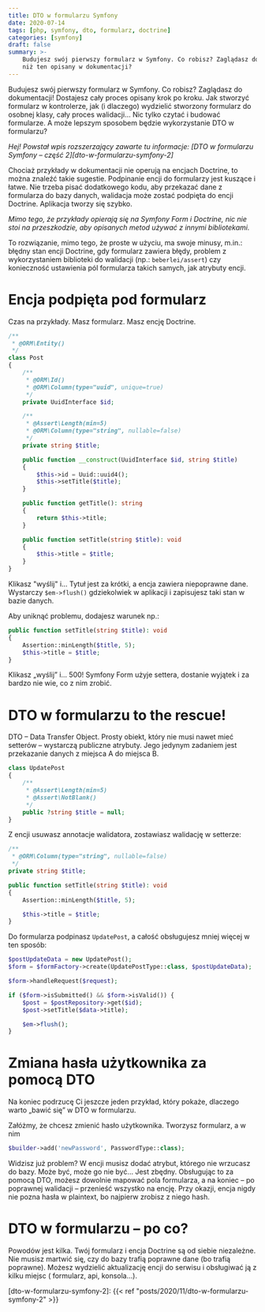 ```yaml
---
title: DTO w formularzu Symfony
date: 2020-07-14
tags: [php, symfony, dto, formularz, doctrine]
categories: [symfony]
draft: false
summary: >-
    Budujesz swój pierwszy formularz w Symfony. Co robisz? Zaglądasz do dokumentacji! Ale może jest lepszy sposób, 
    niż ten opisany w dokumentacji?
---
```


Budujesz swój pierwszy formularz w Symfony. Co robisz? Zaglądasz do dokumentacji! Dostajesz cały proces opisany krok po
kroku. Jak stworzyć formularz w kontrolerze, jak (i dlaczego) wydzielić stworzony formularz do osobnej klasy, cały
proces walidacji… Nic tylko czytać i budować formularze. A może lepszym sposobem będzie wykorzystanie DTO w formularzu?

*Hej! Powstał wpis rozszerzający zawarte tu informacje: [DTO w formularzu Symfony – część 2][dto-w-formularzu-symfony-2]*

Chociaż przykłady w dokumentacji nie operują na encjach Doctrine, to można znaleźć takie sugestie. Podpinanie encji do
formularzy jest kuszące i łatwe. Nie trzeba pisać dodatkowego kodu, aby przekazać dane z formularza do bazy danych,
walidacja może zostać podpięta do encji Doctrine. Aplikacja tworzy się szybko.

*Mimo tego, że przykłady opierają się na Symfony Form i Doctrine, nic nie stoi na przeszkodzie, aby opisanych metod
używać z innymi bibliotekami.*

To rozwiązanie, mimo tego, że proste w użyciu, ma swoje minusy, m.in.: błędny stan encji Doctrine, gdy formularz zawiera
błędy, problem z wykorzystaniem biblioteki do walidacji (np.: `beberlei/assert`) czy konieczność ustawienia pól
formularza takich samych, jak atrybuty encji.

# Encja podpięta pod formularz

Czas na przykłady. Masz formularz. Masz encję Doctrine.

```php
/**
 * @ORM\Entity()
 */
class Post
{
    /**
     * @ORM\Id()
     * @ORM\Column(type="uuid", unique=true)
     */
    private UuidInterface $id;

    /**
     * @Assert\Length(min=5)
     * @ORM\Column(type="string", nullable=false)
     */
    private string $title;

    public function __construct(UuidInterface $id, string $title)
    {
        $this->id = Uuid::uuid4();
        $this->setTitle($title);
    }

    public function getTitle(): string
    {
        return $this->title;
    }

    public function setTitle(string $title): void
    {
        $this->title = $title;
    }
}
```  

Klikasz "wyślij" i... Tytuł jest za krótki, a encja zawiera niepoprawne dane. Wystarczy `$em->flush()` gdziekolwiek w
aplikacji i zapisujesz taki stan w bazie danych.

Aby uniknąć problemu, dodajesz warunek np.:

```php
public function setTitle(string $title): void
{
    Assertion::minLength($title, 5);
    $this->title = $title;
}
```

Klikasz „wyślij” i… 500! Symfony Form użyje settera, dostanie wyjątek i za bardzo nie wie, co z nim zrobić.

# DTO w formularzu to the rescue!

DTO – Data Transfer Object. Prosty obiekt, który nie musi nawet mieć setterów – wystarczą publiczne atrybuty. Jego
jedynym zadaniem jest przekazanie danych z miejsca A do miejsca B.

```php
class UpdatePost
{
    /**
     * @Assert\Length(min=5)
     * @Assert\NotBlank()
     */
    public ?string $title = null;
}
``` 

Z encji usuwasz annotacje walidatora, zostawiasz walidację w setterze:

```php
/**
 * @ORM\Column(type="string", nullable=false)
 */
private string $title;

public function setTitle(string $title): void
{
    Assertion::minLength($title, 5);

    $this->title = $title;
}
```

Do formularza podpinasz `UpdatePost`, a całość obsługujesz mniej więcej w ten sposób:

```php
$postUpdateData = new UpdatePost();
$form = $formFactory->create(UpdatePostType::class, $postUpdateData);

$form->handleRequest($request);

if ($form->isSubmitted() && $form->isValid()) {
    $post = $postRepository->get($id);
    $post->setTitle($data->title);

    $em->flush();
}
```

# Zmiana hasła użytkownika za pomocą DTO

Na koniec podrzucę Ci jeszcze jeden przykład, który pokaże, dlaczego warto „bawić się” w DTO w formularzu.

Załóżmy, że chcesz zmienić hasło użytkownika. Tworzysz formularz, a w nim

```php
$builder->add('newPassword', PasswordType::class);
``` 

Widzisz już problem? W encji musisz dodać atrybut, którego nie wrzucasz do bazy. Może być, może go nie być… Jest zbędny.
Obsługując to za pomocą DTO, możesz dowolnie mapować pola formularza, a na koniec – po poprawnej walidacji – przenieść
wszystko na encję. Przy okazji, encja nigdy nie pozna hasła w plaintext, bo najpierw zrobisz z niego hash.

# DTO w formularzu – po co?

Powodów jest kilka. Twój formularz i encja Doctrine są od siebie niezależne. Nie musisz martwić się, czy do bazy trafią
poprawne dane (bo trafią poprawne). Możesz wydzielić aktualizację encji do serwisu i obsługiwać ją z kilku miejsc (
formularz, api, konsola…).

[dto-w-formularzu-symfony-2]: {{< ref "posts/2020/11/dto-w-formularzu-symfony-2" >}}
